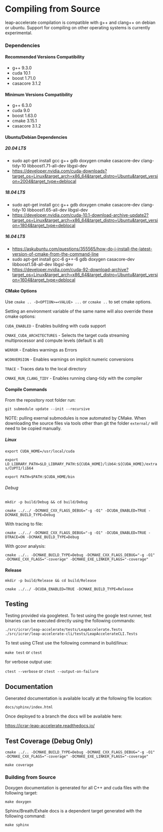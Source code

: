 # Compiling from Source

leap-accelerate compilation is compatible with g++ and clang++ on debian or ubuntu. Support for compiling on other operating systems is currently experimental.

### Dependencies

#### Recommended Versions Compatibility

* g++ 9.3.0
* cuda 10.1
* boost 1.71.0
* casacore 3.1.2

#### Minimum Versions Compatibility

* g++ 6.3.0
* cuda 9.0
* boost 1.63.0
* cmake 3.15.1
* casacore 3.1.2

#### Ubuntu/Debian Dependencies

##### 20.04 LTS

* sudo apt-get install gcc g++ gdb doxygen cmake casacore-dev clang-tidy-10 libboost1.71-all-dev libgsl-dev
* https://developer.nvidia.com/cuda-downloads?target_os=Linux&target_arch=x86_64&target_distro=Ubuntu&target_version=2004&target_type=deblocal

##### 18.04 LTS

* sudo apt-get install gcc g++ gdb doxygen cmake casacore-dev clang-tidy-10 libboost1.65-all-dev libgsl-dev
* https://developer.nvidia.com/cuda-10.1-download-archive-update2?target_os=Linux&target_arch=x86_64&target_distro=Ubuntu&target_version=1804&target_type=deblocal

##### 16.04 LTS

* https://askubuntu.com/questions/355565/how-do-i-install-the-latest-version-of-cmake-from-the-command-line
* sudo apt-get install gcc-6 g++-6 gdb doxygen casacore-dev libboost1.58-all-dev libgsl-dev
* https://developer.nvidia.com/cuda-92-download-archive?target_os=Linux&target_arch=x86_64&target_distro=Ubuntu&target_version=1604&target_type=deblocal

#### CMake Options

Use `cmake .. -D<OPTION>=<VALUE> ...` or `ccmake ..` to set cmake options.

Setting an environment variable of the same name will also override these cmake options:

`CUDA_ENABLED` - Enables building with cuda support

`CMAKE_CUDA_ARCHITECTURES` - Selects the target cuda streaming multiprocessor and compute levels (default is all)

`WERROR` - Enables warnings as Errors

`WCONVERSION` - Enables warnings on implicit numeric conversions

`TRACE` - Traces data to the local directory

`CMAKE_RUN_CLANG_TIDY` - Enables running clang-tidy with the compiler

#### Compile Commands

From the repository root folder run:

`git submodule update --init --recursive`

NOTE: pulling exernal submodules is now automated by CMake. When downloading the source files via tools other than git the folder `external/` will need to be copied manually.

##### Linux

`export CUDA_HOME=/usr/local/cuda`

`export LD_LIBRARY_PATH=$LD_LIBRARY_PATH:${CUDA_HOME}/lib64:${CUDA_HOME}/extras/CUPTI/lib64`

`export PATH=$PATH:$CUDA_HOME/bin`

###### Debug

`mkdir -p build/Debug && cd build/Debug`

`cmake ../../ -DCMAKE_CXX_FLAGS_DEBUG="-g -O1" -DCUDA_ENABLED=TRUE -DCMAKE_BUILD_TYPE=Debug`

With tracing to file:

`cmake ../../ -DCMAKE_CXX_FLAGS_DEBUG="-g -O1" -DCUDA_ENABLED=TRUE -DTRACE=ON -DCMAKE_BUILD_TYPE=Debug`

With gcovr analysis:

`cmake ../.. -DCMAKE_BUILD_TYPE=Debug -DCMAKE_CXX_FLAGS_DEBUG="-g -O1" -DCMAKE_CXX_FLAGS="-coverage" -DCMAKE_EXE_LINKER_FLAGS="-coverage"`

#### Release

`mkdir -p build/Release && cd build/Release`

`cmake ../../ -DCUDA_ENABLED=TRUE -DCMAKE_BUILD_TYPE=Release`

## Testing

Testing provided via googletest. To test using the google test runner, test binaries can be executed directly using the following commands:

`./src/icrar/leap-accelerate/tests/LeapAccelerate.Tests`
`./src/icrar/leap-accelerate-cli/tests/LeapAccelerateCLI.Tests`

To test using CTest use the following command in build/linux:

`make test` or `ctest`

for verbose output use:

`ctest --verbose` or `ctest --output-on-failure`

## Documentation

Generated documentation is available locally at the following file location:

`docs/sphinx/index.html`

Once deployed to a branch the docs will be available here:

https://icrar-leap-accelerate.readthedocs.io/

## Test Coverage (Debug Only)

`cmake ../.. -DCMAKE_BUILD_TYPE=Debug -DCMAKE_CXX_FLAGS_DEBUG="-g -O1" -DCMAKE_CXX_FLAGS="-coverage" -DCMAKE_EXE_LINKER_FLAGS="-coverage"`

`make coverage`

### Building from Source

Doxygen documentation is generated for all C++ and cuda files with the following target:

`make doxygen`

Sphinx/Breath/Exhale docs is a dependent target generated with the following command:

`make sphinx`
